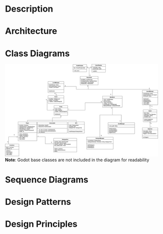 # Description

# Architecture

# Class Diagrams
![Class Diagram](UML_Class_D5.png)
**Note**: Godot base classes are not included in the diagram for readability
# Sequence Diagrams

# Design Patterns

# Design Principles
